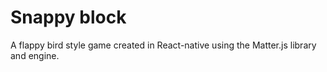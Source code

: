 # Snappy block

A flappy bird style game created in React-native using the Matter.js library and engine.
